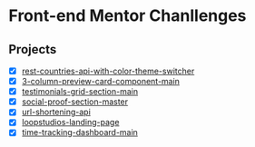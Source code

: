 # Front-end Mentor Chanllenges

## Projects

- [x] [rest-countries-api-with-color-theme-switcher](https://rest-countries-api-with-color-theme-switcher-nine.vercel.app/)
- [x] [3-column-preview-card-component-main](https://3-column-preview-card-component-main-swart.vercel.app/)
- [x] [testimonials-grid-section-main](https://testimonials-grid-section-main-imadatyatalah.netlify.app/)
- [x] [social-proof-section-master](https://social-proof-section-master-nine.netlify.app/)
- [x] [url-shortening-api](https://url-shortening-api-imadatyatalah.vercel.app/)
- [x] [loopstudios-landing-page](https://loopstudios-landing-page-zeta.vercel.app/)
- [x] [time-tracking-dashboard-main](https://time-tracking-dashboard-main.netlify.app/)
